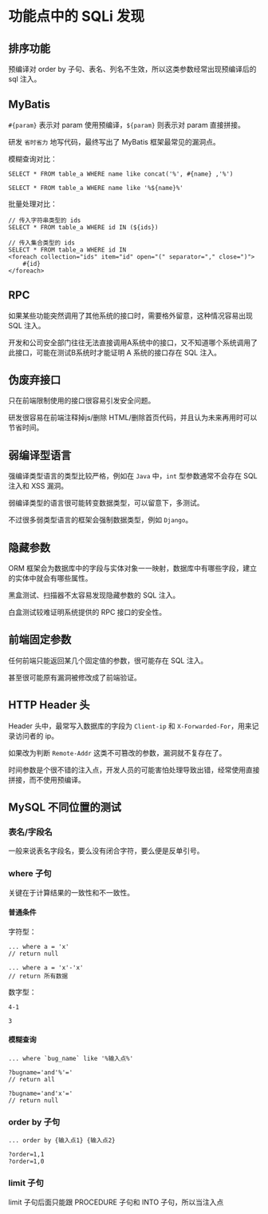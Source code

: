 # 功能点中的 SQLi 发现

## 排序功能

预编译对 order by 子句、表名、列名不生效，所以这类参数经常出现预编译后的 sql 注入。

## MyBatis

`#{param}` 表示对 param 使用预编译，`${param}` 则表示对 param 直接拼接。

研发 `省时省力` 地写代码，最终写出了 MyBatis 框架最常见的漏洞点。

模糊查询对比：

```
SELECT * FROM table_a WHERE name like concat('%', #{name} ,'%')

SELECT * FROM table_a WHERE name like '%${name}%'
```

批量处理对比：

```
// 传入字符串类型的 ids
SELECT * FROM table_a WHERE id IN (${ids})

// 传入集合类型的 ids
SELECT * FROM table_a WHERE id IN
<foreach collection="ids" item="id" open="(" separator="," close=")">
    #{id}
</foreach>
```

## RPC

如果某些功能突然调用了其他系统的接口时，需要格外留意，这种情况容易出现 SQL 注入。

开发和公司安全部门往往无法直接调用A系统中的接口，又不知道哪个系统调用了此接口，可能在测试B系统时才能证明 A 系统的接口存在 SQL 注入。

## 伪废弃接口

只在前端限制使用的接口很容易引发安全问题。

研发很容易在前端注释掉js/删除 HTML/删除首页代码，并且认为未来再用时可以节省时间。

## 弱编译型语言

强编译类型语言的类型比较严格，例如在 `Java` 中，`int` 型参数通常不会存在 SQL 注入和 XSS 漏洞。

弱编译类型的语言很可能转变数据类型，可以留意下，多测试。

不过很多弱类型语言的框架会强制数据类型，例如 `Django`。

## 隐藏参数

ORM 框架会为数据库中的字段与实体对象一一映射，数据库中有哪些字段，建立的实体中就会有哪些属性。

黑盒测试、扫描器不太容易发现隐藏参数的 SQL 注入。

白盒测试较难证明系统提供的 RPC 接口的安全性。

## 前端固定参数

任何前端只能返回某几个固定值的参数，很可能存在 SQL 注入。

甚至很可能原有漏洞被修改成了前端验证。

## HTTP Header 头

Header 头中，最常写入数据库的字段为 `Client-ip` 和 `X-Forwarded-For`，用来记录访问者的 ip。

如果改为判断 `Remote-Addr` 这类不可篡改的参数，漏洞就不复存在了。

时间参数是个很不错的注入点，开发人员的可能害怕处理导致出错，经常使用直接拼接，而不使用预编译。

## MySQL 不同位置的测试

### 表名/字段名

一般来说表名字段名，要么没有闭合字符，要么便是反单引号。

### where 子句

关键在于计算结果的一致性和不一致性。

#### 普通条件

字符型：

```
... where a = 'x'
// return null

... where a = 'x'-'x'
// return 所有数据
```

数字型：

```
4-1

3
```

#### 模糊查询

```
... where `bug_name` like '%输入点%'

?bugname='and'%'='
// return all

?bugname='and'x'='
// return null
```

### order by 子句

```
... order by {输入点1} {输入点2}

?order=1,1
?order=1,0
```

### limit 子句

limit 子句后面只能跟 PROCEDURE 子句和 INTO 子句，所以当注入点